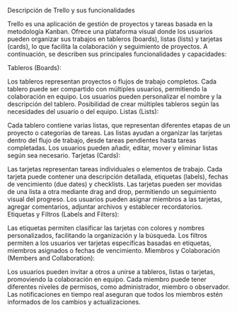 Descripción de Trello y sus funcionalidades

Trello es una aplicación de gestión de proyectos y tareas basada en la metodología Kanban. Ofrece una plataforma visual donde los usuarios pueden organizar sus trabajos en tableros (boards), listas (lists) y tarjetas (cards), lo que facilita la colaboración y seguimiento de proyectos. A continuación, se describen sus principales funcionalidades y capacidades:

Tableros (Boards):

Los tableros representan proyectos o flujos de trabajo completos. Cada tablero puede ser compartido con múltiples usuarios, permitiendo la colaboración en equipo.
Los usuarios pueden personalizar el nombre y la descripción del tablero.
Posibilidad de crear múltiples tableros según las necesidades del usuario o del equipo.
Listas (Lists):

Cada tablero contiene varias listas, que representan diferentes etapas de un proyecto o categorías de tareas.
Las listas ayudan a organizar las tarjetas dentro del flujo de trabajo, desde tareas pendientes hasta tareas completadas.
Los usuarios pueden añadir, editar, mover y eliminar listas según sea necesario.
Tarjetas (Cards):

Las tarjetas representan tareas individuales o elementos de trabajo. Cada tarjeta puede contener una descripción detallada, etiquetas (labels), fechas de vencimiento (due dates) y checklists.
Las tarjetas pueden ser movidas de una lista a otra mediante drag and drop, permitiendo un seguimiento visual del progreso.
Los usuarios pueden asignar miembros a las tarjetas, agregar comentarios, adjuntar archivos y establecer recordatorios.
Etiquetas y Filtros (Labels and Filters):

Las etiquetas permiten clasificar las tarjetas con colores y nombres personalizados, facilitando la organización y la búsqueda.
Los filtros permiten a los usuarios ver tarjetas específicas basadas en etiquetas, miembros asignados o fechas de vencimiento.
Miembros y Colaboración (Members and Collaboration):

Los usuarios pueden invitar a otros a unirse a tableros, listas o tarjetas, promoviendo la colaboración en equipo.
Cada miembro puede tener diferentes niveles de permisos, como administrador, miembro o observador.
Las notificaciones en tiempo real aseguran que todos los miembros estén informados de los cambios y actualizaciones.